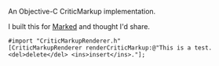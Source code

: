 An Objective-C CriticMarkup implementation.

I built this for [Marked](https://marked2app.com) and thought I'd share.

```
#import "CriticMarkupRenderer.h"
[CriticMarkupRenderer renderCriticMarkup:@"This is a test. <del>delete</del> <ins>insert</ins>."];
```